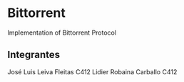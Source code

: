 # Bittorrent
Implementation of Bittorrent Protocol

## Integrantes
José Luis Leiva Fleitas C412
Lidier Robaina Carballo C412
